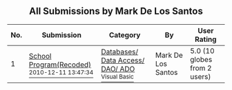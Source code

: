 ﻿<div align="center">

## All Submissions by Mark De Los Santos

</div>

No.  | Submission | Category | By   | User Rating
---- | ---------- | -------- | ---- | -----------
1 | [School Program\(Recoded\)<br /><sup>2010-12-11 13:47:34</sup>](https://github.com/Planet-Source-Code/mark-de-los-santos-school-program-recoded__1-73634) | [Databases/ Data Access/ DAO/ ADO<br /><sup>Visual Basic</sup>](../ByCategory/databases-data-access-dao-ado__1-6.md) | Mark De Los Santos | 5.0 (10 globes from 2 users)
